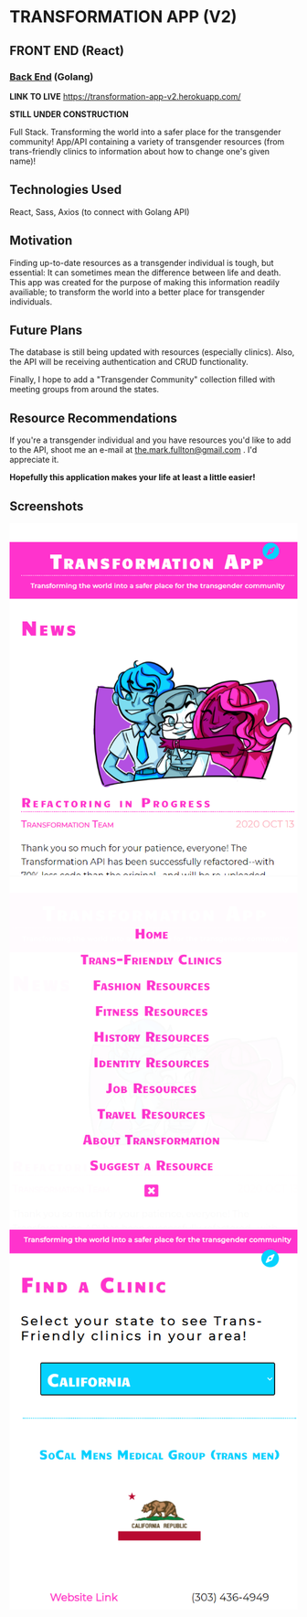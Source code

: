 # TRANSFORMATION APP (V2)

## FRONT END (React)

### [Back End](https://github.com/themarkfullton/transformation-api-v2) (Golang)

**LINK TO LIVE** https://transformation-app-v2.herokuapp.com/

**STILL UNDER CONSTRUCTION**

Full Stack. Transforming the world into a safer place for the transgender community! App/API containing a variety of transgender resources (from trans-friendly clinics to information about how to change one's given name)!

## Technologies Used

React, Sass, Axios (to connect with Golang API)

## Motivation

Finding up-to-date resources as a transgender individual is tough, but essential: It can sometimes mean the difference between life and death. This app was created for the purpose of making this information readily availiable; to transform the world into a better place for transgender individuals.

## Future Plans

The database is still being updated with resources (especially clinics). Also, the API will be receiving authentication and CRUD functionality.

Finally, I hope to add a "Transgender Community" collection filled with meeting groups from around the states.

## Resource Recommendations

If you're a transgender individual and you have resources you'd like to add to the API, shoot me an e-mail at the.mark.fullton@gmail.com . I'd appreciate it.

**Hopefully this application makes your life at least a little easier!**

## Screenshots

<img src="screenshot1.PNG">
<img src="screenshot2.PNG">
<img src="screenshot3.PNG">
